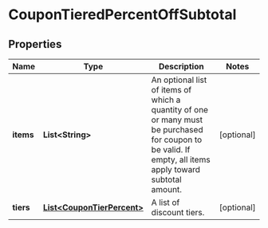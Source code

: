 
# CouponTieredPercentOffSubtotal

## Properties
Name | Type | Description | Notes
------------ | ------------- | ------------- | -------------
**items** | **List&lt;String&gt;** | An optional list of items of which a quantity of one or many must be purchased for coupon to be valid.  If empty, all items apply toward subtotal amount. |  [optional]
**tiers** | [**List&lt;CouponTierPercent&gt;**](CouponTierPercent.md) | A list of discount tiers. |  [optional]



